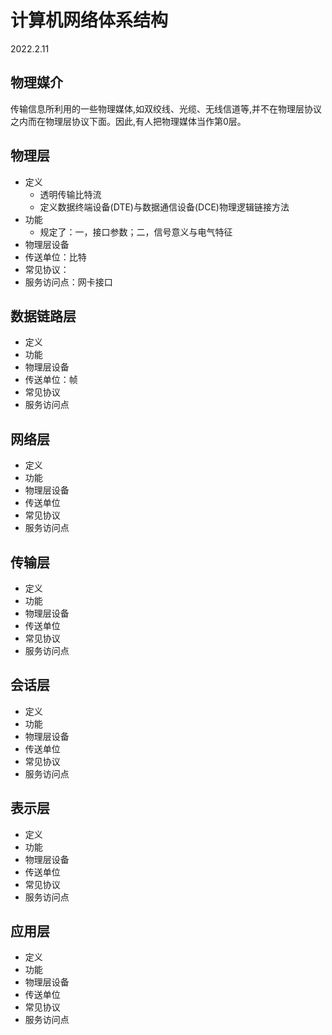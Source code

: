 # 计算机网络体系结构

2022.2.11

## 物理媒介

传输信息所利用的一些物理媒体,如双绞线、光缆、无线信道等,并不在物理层协议之内而在物理层协议下面。因此,有人把物理媒体当作第0层。

## 物理层

* 定义
  * 透明传输比特流
  * 定义数据终端设备(DTE)与数据通信设备(DCE)物理逻辑链接方法
* 功能
  * 规定了：一，接口参数；二，信号意义与电气特征
* 物理层设备
* 传送单位：比特
* 常见协议：
* 服务访问点：网卡接口

## 数据链路层

* 定义
* 功能
* 物理层设备
* 传送单位：帧
* 常见协议
* 服务访问点

## 网络层

* 定义
* 功能
* 物理层设备
* 传送单位
* 常见协议
* 服务访问点

## 传输层

* 定义
* 功能
* 物理层设备
* 传送单位
* 常见协议
* 服务访问点

## 会话层

* 定义
* 功能
* 物理层设备
* 传送单位
* 常见协议
* 服务访问点

## 表示层

* 定义
* 功能
* 物理层设备
* 传送单位
* 常见协议
* 服务访问点

## 应用层

* 定义
* 功能
* 物理层设备
* 传送单位
* 常见协议
* 服务访问点

